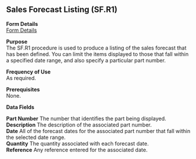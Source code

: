 ##  Sales Forecast Listing (SF.R1)

<PageHeader />

**Form Details**  
[ Form Details ](SF-R1-1/README.md)   

**Purpose**  
The SF.R1 procedure is used to produce a listing of the sales forecast that
has been defined. You can limit the items displayed to those that fall within
a specified date range, and also specify a particular part number.

**Frequency of Use**  
As required.

**Prerequisites**  
None.

**Data Fields**

**Part Number** The number that identifies the part being displayed.  
**Description** The description of the associated part number.  
**Date** All of the forecast dates for the associated part number that fall
within the selected date range.  
**Quantity** The quantity associated with each forecast date.  
**Reference** Any reference entered for the associated date.  
  
<badge text= "Version 8.10.57" vertical="middle" />

<PageFooter />